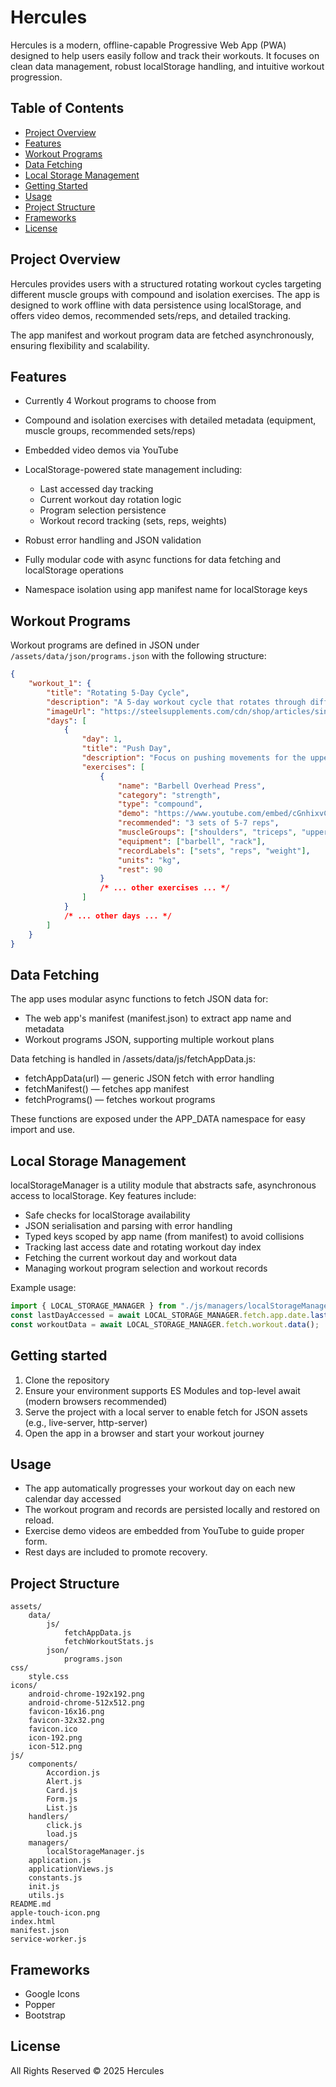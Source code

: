 # Hercules

Hercules is a modern, offline-capable Progressive Web App (PWA) designed to help users easily follow and track their workouts. It focuses on clean data management, robust localStorage handling, and intuitive workout progression.

## Table of Contents

-   [Project Overview](#project-overview)
-   [Features](#features)
-   [Workout Programs](#workout-programs)
-   [Data Fetching](#data-fetching)
-   [Local Storage Management](#local-storage-management)
-   [Getting Started](#getting-started)
-   [Usage](#usage)
-   [Project Structure](#project-structure)
-   [Frameworks](#frameworks)
-   [License](#license)

## Project Overview

Hercules provides users with a structured rotating workout cycles targeting different muscle groups with compound and isolation exercises. The app is designed to work offline with data persistence using localStorage, and offers video demos, recommended sets/reps, and detailed tracking.

The app manifest and workout program data are fetched asynchronously, ensuring flexibility and scalability.

## Features

-   Currently 4 Workout programs to choose from
-   Compound and isolation exercises with detailed metadata (equipment, muscle groups, recommended sets/reps)
-   Embedded video demos via YouTube
-   LocalStorage-powered state management including:

    -   Last accessed day tracking
    -   Current workout day rotation logic
    -   Program selection persistence
    -   Workout record tracking (sets, reps, weights)

-   Robust error handling and JSON validation
-   Fully modular code with async functions for data fetching and localStorage operations
-   Namespace isolation using app manifest name for localStorage keys

## Workout Programs

Workout programs are defined in JSON under `/assets/data/json/programs.json` with the following structure:

```json
{
	"workout_1": {
		"title": "Rotating 5-Day Cycle",
		"description": "A 5-day workout cycle that rotates through different muscle groups.",
		"imageUrl": "https://steelsupplements.com/cdn/shop/articles/single-arm-db-row-min_1000x.jpg?v=1662648403",
		"days": [
			{
				"day": 1,
				"title": "Push Day",
				"description": "Focus on pushing movements for the upper body.",
				"exercises": [
					{
						"name": "Barbell Overhead Press",
						"category": "strength",
						"type": "compound",
						"demo": "https://www.youtube.com/embed/cGnhixvC8uA?si=tP3aLjf3WIixQxxK",
						"recommended": "3 sets of 5-7 reps",
						"muscleGroups": ["shoulders", "triceps", "upper chest"],
						"equipment": ["barbell", "rack"],
						"recordLabels": ["sets", "reps", "weight"],
						"units": "kg",
						"rest": 90
					}
					/* ... other exercises ... */
				]
			}
			/* ... other days ... */
		]
	}
}
```

## Data Fetching

The app uses modular async functions to fetch JSON data for:

-   The web app's manifest (manifest.json) to extract app name and metadata
-   Workout programs JSON, supporting multiple workout plans

Data fetching is handled in /assets/data/js/fetchAppData.js:

-   fetchAppData(url) — generic JSON fetch with error handling
-   fetchManifest() — fetches app manifest
-   fetchPrograms() — fetches workout programs

These functions are exposed under the APP_DATA namespace for easy import and use.

## Local Storage Management

localStorageManager is a utility module that abstracts safe, asynchronous access to localStorage. Key features include:

-   Safe checks for localStorage availability
-   JSON serialisation and parsing with error handling
-   Typed keys scoped by app name (from manifest) to avoid collisions
-   Tracking last access date and rotating workout day index
-   Fetching the current workout day and workout data
-   Managing workout program selection and workout records

Example usage:

```javascript
import { LOCAL_STORAGE_MANAGER } from "./js/managers/localStorageManager.js";
const lastDayAccessed = await LOCAL_STORAGE_MANAGER.fetch.app.date.lastAccessed();
const workoutData = await LOCAL_STORAGE_MANAGER.fetch.workout.data();
```

## Getting started

1. Clone the repository
2. Ensure your environment supports ES Modules and top-level await (modern browsers recommended)
3. Serve the project with a local server to enable fetch for JSON assets (e.g., live-server, http-server)
4. Open the app in a browser and start your workout journey

## Usage

-   The app automatically progresses your workout day on each new calendar day accessed
-   The workout program and records are persisted locally and restored on reload.
-   Exercise demo videos are embedded from YouTube to guide proper form.
-   Rest days are included to promote recovery.

## Project Structure

```pqsql
assets/
	data/
		js/
			fetchAppData.js
			fetchWorkoutStats.js
		json/
			programs.json
css/
	style.css
icons/
	android-chrome-192x192.png
	android-chrome-512x512.png
	favicon-16x16.png
	favicon-32x32.png
	favicon.ico
	icon-192.png
	icon-512.png
js/
	components/
		Accordion.js
		Alert.js
		Card.js
		Form.js
		List.js
	handlers/
		click.js
		load.js
	managers/
		localStorageManager.js
	application.js
	applicationViews.js
	constants.js
	init.js
	utils.js
README.md
apple-touch-icon.png
index.html
manifest.json
service-worker.js
```

## Frameworks

- Google Icons
- Popper
- Bootstrap

## License

All Rights Reserved © 2025 Hercules
